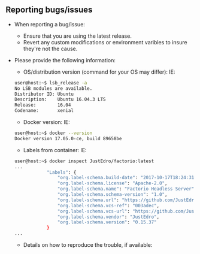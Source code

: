 ## Reporting bugs/issues

* When reporting a bug/issue:
    * Ensure that you are using the latest release.
    * Revert any custom modifications or environment varibles to insure they're not the cause.

* Please provide the following information:
    * OS/distribution version (command for your OS may differ):
    IE:
    ```bash
    user@host:~$ lsb_release -a
    No LSB modules are available.
    Distributor ID: Ubuntu
    Description:    Ubuntu 16.04.3 LTS
    Release:        16.04
    Codename:       xenial
    ```

    * Docker version:
    IE:
    ```bash
    user@host:~$ docker --version
    Docker version 17.05.0-ce, build 89658be
    ```

    * Labels from container:
    IE:
    ```bash
    user@host:~$ docker inspect JustEdro/factorio:latest
    ...
                "Labels": {
                    "org.label-schema.build-date": "2017-10-17T18:24:31Z",
                    "org.label-schema.license": "Apache-2.0",
                    "org.label-schema.name": "Factorio Headless Server",
                    "org.label-schema.schema-version": "1.0",
                    "org.label-schema.url": "https://github.com/JustEdro/factorio",
                    "org.label-schema.vcs-ref": "003adec",
                    "org.label-schema.vcs-url": "https://github.com/JustEdro/factorio.git",
                    "org.label-schema.vendor": "JustEdro",
                    "org.label-schema.version": "0.15.37"
                }
    ...
    ```

    * Details on how to reproduce the trouble, if available:
